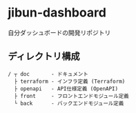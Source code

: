 # jibun-dashboard
自分ダッシュボードの開発リポジトリ

## ディレクトリ構成
```
/ ┬ doc       - ドキュメント
  ├ terraform - インフラ定義 (Terraform)
  ├ openapi   - API仕様定義 (OpenAPI)
  ├ front     - フロントエンドモジュール定義
  └ back      - バックエンドモジュール定義
```
